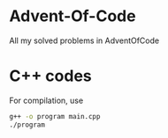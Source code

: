 # Advent-Of-Code
All my solved problems in AdventOfCode

# C++ codes
For compilation, use
```bash
g++ -o program main.cpp
./program
```
